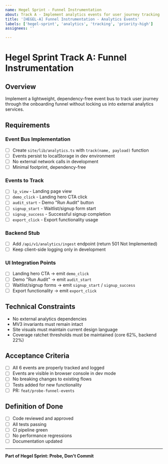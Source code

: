 ```yaml
---
name: Hegel Sprint - Funnel Instrumentation
about: Track A - Implement analytics events for user journey tracking
title: '[HEGEL-A] Funnel Instrumentation - Analytics Events'
labels: ['hegel-sprint', 'analytics', 'tracking', 'priority-high']
assignees: ''

---
```


# Hegel Sprint Track A: Funnel Instrumentation

## Overview
Implement a lightweight, dependency-free event bus to track user journey through the onboarding funnel without locking us into external analytics services.

## Requirements

### Event Bus Implementation
- [ ] Create `site/lib/analytics.ts` with `track(name, payload)` function
- [ ] Events persist to localStorage in dev environment
- [ ] No external network calls in development
- [ ] Minimal footprint, dependency-free

### Events to Track
- [ ] `lp_view` - Landing page view
- [ ] `demo_click` - Landing hero CTA click
- [ ] `audit_start` - Demo "Run Audit" button
- [ ] `signup_start` - Waitlist/signup form start
- [ ] `signup_success` - Successful signup completion
- [ ] `export_click` - Export functionality usage

### Backend Stub
- [ ] Add `/api/v1/analytics/ingest` endpoint (return 501 Not Implemented)
- [ ] Keep client-side logging only in development

### UI Integration Points
- [ ] Landing hero CTA → emit `demo_click`
- [ ] Demo "Run Audit" → emit `audit_start`
- [ ] Waitlist/signup forms → emit `signup_start` / `signup_success`
- [ ] Export functionality → emit `export_click`

## Technical Constraints
- No external analytics dependencies
- MV3 invariants must remain intact
- Site visuals must maintain current design language
- Coverage ratchet thresholds must be maintained (core 62%, backend 22%)

## Acceptance Criteria
- [ ] All 6 events are properly tracked and logged
- [ ] Events are visible in browser console in dev mode
- [ ] No breaking changes to existing flows
- [ ] Tests added for new functionality
- [ ] PR: `feat/probe-funnel-events`

## Definition of Done
- [ ] Code reviewed and approved
- [ ] All tests passing
- [ ] CI pipeline green
- [ ] No performance regressions
- [ ] Documentation updated

---

**Part of Hegel Sprint: Probe, Don't Commit**